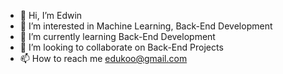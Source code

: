 - 👋 Hi, I’m Edwin
- 👀 I’m interested in Machine Learning, Back-End Development
- 🌱 I’m currently learning Back-End Development
- 💞️ I’m looking to collaborate on Back-End Projects
- 📫 How to reach me edukoo@gmail.com

<!---
Duchez/Duchez is a ✨ special ✨ repository because its `README.md` (this file) appears on your GitHub profile.
You can click the Preview link to take a look at your changes.
--->
